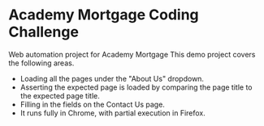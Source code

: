 # Academy Mortgage Coding Challenge
Web automation project for Academy Mortgage
This demo project covers the following areas.
- Loading all the pages under the "About Us" dropdown. 
- Asserting the expected page is loaded by comparing the page title to the expected page title.
- Filling in the fields on the Contact Us page.
- It runs fully in Chrome, with partial execution in Firefox. 
